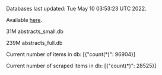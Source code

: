 Databases last updated: Tue May 10 03:53:23 UTC 2022. 

Available [here](https://github.com/cbeauhilton/ash-db/releases).


31M	abstracts_small.db

239M	abstracts_full.db

Current number of items in db:
[{"count(*)": 96904}]

Current number of scraped items in db:
[{"count(*)": 28525}]
